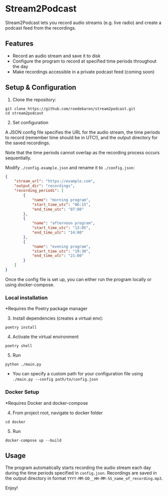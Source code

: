 # Stream2Podcast

Stream2Podcast lets you record audio streams (e.g. live radio) and create a podcast feed from the recordings.

## Features

-   Record an audio stream and save it to disk
-   Configure the program to record at specified time periods throughout the day
-   Make recordings accessible in a private podcast feed (coming soon)

## Setup & Configuration

1. Clone the repository:

```
git clone https://github.com/roedebaron/stream2podcast.git
cd stream2podcast
```

2. Set configuration

A JSON config file specifies the URL for the audio stream, the time periods to record (remember time should be in UTC!), and the output directory for the saved recordings.

Note that the time periods cannot overlap as the recording process occurs sequentially.

Modify `./config.example.json` and rename it to `./config.json`:

```json
{
    "stream_url": "https://example.com",
    "output_dir": "recordings",
    "recording_periods": [
        {
            "name": "morning program",
            "start_time_utc": "06:15",
            "end_time_utc": "07:00"
        },
        {
            "name": "afternoon program",
            "start_time_utc": "13:05",
            "end_time_utc": "14:00"
        },
        {
            "name": "evening program",
            "start_time_utc": "19:30",
            "end_time_utc": "21:00"
        }
    ]
}
```

Once the config file is set up, you can either run the program locally or using docker-compose.

### Local installation

\*Requires the Poetry package manager

3. Install dependencies (creates a virtual env):

```
poetry install
```

4. Activate the virtual environment

```
poetry shell
```

5. Run

```
python ./main.py
```

-   You can specify a custom path for your configuration file using `./main.py --config path/to/config.json`

### Docker Setup

\*Requires Docker and docker-compose

4. From project root, navigate to docker folder

```
cd docker
```

5. Run

```
docker-compose up --build
```

## Usage

The program automatically starts recording the audio stream each day during the time periods specified in `config.json`. Recordings are saved in the output directory in format `YYYY-MM-DD__HH-MM-SS_name_of_recording.mp3`.

Enjoy!
